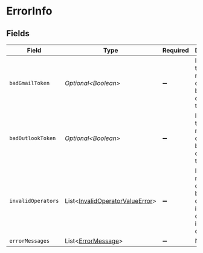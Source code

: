# ErrorInfo


## Fields

| Field                                                                                    | Type                                                                                     | Required                                                                                 | Description                                                                              |
| ---------------------------------------------------------------------------------------- | ---------------------------------------------------------------------------------------- | ---------------------------------------------------------------------------------------- | ---------------------------------------------------------------------------------------- |
| `badGmailToken`                                                                          | *Optional\<Boolean>*                                                                     | :heavy_minus_sign:                                                                       | Indicates the gmail results could not be fetched due to bad token.                       |
| `badOutlookToken`                                                                        | *Optional\<Boolean>*                                                                     | :heavy_minus_sign:                                                                       | Indicates the outlook results could not be fetched due to bad token.                     |
| `invalidOperators`                                                                       | List\<[InvalidOperatorValueError](../../models/components/InvalidOperatorValueError.md)> | :heavy_minus_sign:                                                                       | Indicates results could not be fetched due to invalid operators in the query.            |
| `errorMessages`                                                                          | List\<[ErrorMessage](../../models/components/ErrorMessage.md)>                           | :heavy_minus_sign:                                                                       | N/A                                                                                      |